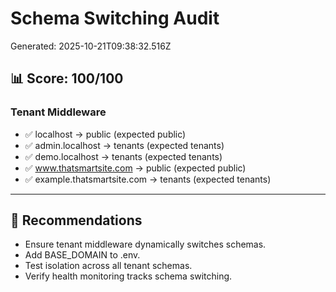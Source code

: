# Schema Switching Audit
Generated: 2025-10-21T09:38:32.516Z

## 📊 Score: 100/100

### Tenant Middleware
- ✅ localhost → public (expected public)
- ✅ admin.localhost → tenants (expected tenants)
- ✅ demo.localhost → tenants (expected tenants)
- ✅ www.thatsmartsite.com → public (expected public)
- ✅ example.thatsmartsite.com → tenants (expected tenants)

---

## 📝 Recommendations
- Ensure tenant middleware dynamically switches schemas.
- Add BASE_DOMAIN to .env.
- Test isolation across all tenant schemas.
- Verify health monitoring tracks schema switching.
